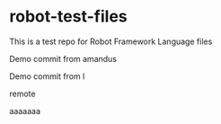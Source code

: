# robot-test-files

This is a test repo for Robot Framework Language files

Demo commit from amandus


Demo commit from l

remote


aaaaaaa


